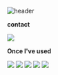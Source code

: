![header](https://capsule-render.vercel.app/api?type=rounded&color=timeGradient&text=Welcome%20to%20imratatouille's%20GitHub%20👋&animation=twinkling&fontSize=40&fontAlignY=50&fontAlign=50&height=180)

<p><strong>contact</strong></p>
  <div>
    <a href="https://www.instagram.com/geek._.hyun" target="_blank"><img src="https://img.shields.io/badge/Instagram-E4405F?style=for-the-bedge&logo=instagram&logoColor=white"/></a>
  </div>

<p><strong>Once I've used</strong></p>
  <div>
    <img src="https://img.shields.io/badge/Python-3776AB?style=for-the-bedge&logo=python&logoColor=white"/></a>
    <img src="https://img.shields.io/badge/HTML5-E34F26?style=for-the-bedge&logo=html5&logoColor=white"/></a>
    <img src="https://img.shields.io/badge/CSS3-1572B6?style=for-the-bedge&logo=CSS3&logoColor=white"/></a>
    <img src="https://img.shields.io/badge/JavaScript-F7DF1E?style=for-the-bedge&logo=javascript&logoColor=white"/></a>
    <img src="https://img.shields.io/badge/C-A8B9CC?style=for-the-bedge&logo=c&logoColor=white"/></a>
  </div>
 
